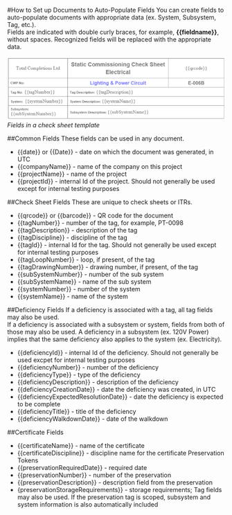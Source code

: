 #How to Set up Documents to Auto-Populate Fields
You can create fields to auto-populate documents with appropriate data (ex. System, Subsystem, Tag, etc.).  
Fields are indicated with double curly braces, for example, **{{fieldname}}**, without spaces. Recognized fields will be replaced with the appropriate data.

![Sample fields in a check sheet](images\fieldexamples.png)
*Fields in a check sheet template*

##Common Fields
These fields can be used in any document.
- {{date}} or {{Date}} - date on which the document was generated, in UTC
- {{companyName}} - name of the company on this project
- {{projectName}} - name of the project
- {{projectId}} - internal Id of the project. Should not generally be used except for internal testing purposes

##Check Sheet Fields
These are unique to check sheets or ITRs.
- {{qrcode}} or {{barcode}} - QR code for the document
- {{tagNumber}} - number of the tag, for example, PT-0098
- {{tagDescription}} - description of the tag
- {{tagDiscipline}} - discipline of the tag
- {{tagId}} - internal Id for the tag. Should not generally be used except for internal testing purposes
- {{tagLoopNumber}} - loop, if present, of the tag
- {{tagDrawingNumber}} - drawing number, if present, of the tag
- {{subSystemNumber}} - number of the sub system
- {{subSystemName}} - name of the sub system
- {{systemNumber}} - number of the system
- {{systemName}} - name of the system

##Deficiency Fields
If a deficiency is associated with a tag, all tag fields may also be used.  
If a deficiency is associated with a subsystem or system, fields from both of those may also be used. A deficiency in a subsystem (ex. 120V Power) implies that the same deficiency also applies to the system (ex. Electricity).
- {{deficiencyId}} - internal Id of the deficiency. Should not generally be used excpet for internal testing purposes
- {{deficiencyNumber}} - number of the deficiency
- {{deficiencyType}} - type of the deficiency
- {{deficiencyDescription}} - description of the deficiency
- {{deficiencyCreationDate}} - date the deficiency was created, in UTC
- {{deficiencyExpectedResolutionDate}} - date the deficiency is expected to be complete
- {{deficiencyTitle}} - title of the deficiency
- {{deficiencyWalkdownDate}} - date of the walkdown

##Certificate Fields
- {{certificateName}} - name of the certificate
- {{certificateDiscipline}} - discipline name for the certificate
Preservation Tokens
- {{preservationRequiredDate}} - required date
- {{preservationNumber}} - number of the preservation
- {{preservationDescription}} - description field from the preservation
- {preservationStorageRequirements}} - storage requirements; Tag fields may also be used. If the preservation tag is scoped, subsystem and system information is also automatically included